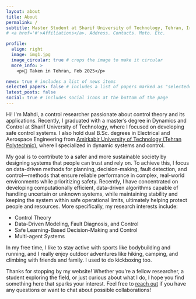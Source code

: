 ```yaml
---
layout: about
title: About
permalink: /
subtitle: Master Student at Sharif University of Technology, Tehran, Iran
# <a href='#'>Affiliations</a>. Address. Contacts. Moto. Etc.

profile:
  align: right
  image: img1.jpg
  image_circular: true # crops the image to make it circular
  more_info: >
    <p>📸 Taken in Tehran, Feb 2025</p>

news: true # includes a list of news items
selected_papers: false # includes a list of papers marked as "selected={true}"
latest_posts: false
social: true # includes social icons at the bottom of the page
---
```

Hi! I'm Mahdi, a control researcher passionate about control theory and its applications. Recently, I graduated with a master’s degree in Dynamics and Control at Sharif University of Technology, where I focused on developing safe control systems. I also hold dual B.Sc. degrees in Electrical and Aerospace Engineering from [Amirkabir University of Technology (Tehran Polytechnic)](https://aut.ac.ir/), where I specialized in dynamic systems and control. 

My goal is to contribute to a safer and more sustainable society by designing systems that people can trust and rely on. To achieve this, I focus on data-driven methods for planning, decision-making, fault detection, and control—methods that ensure reliable performance in complex, real-world environments while prioritizing safety. Recently, I have concentrated on developing computationally efficient, data-driven algorithms capable of handling uncertain or unknown systems, while maintaining stability and keeping the system within safe operational limits, ultimately helping protect people and resources.
 More specifically, my research interests include:

<!-- **Research Interests:**-->
* Control Theory
* Data-Driven Modeling, Fault Diagnosis, and Control
* Safe Learning-Based Decision-Making and Control
* Multi-agent Systems

In my free time, I like to stay active with sports like bodybuilding and running, and I really enjoy outdoor adventures like hiking, camping, and climbing with friends and family. I used to do kickboxing too.

Thanks for stopping by my website! Whether you're a fellow researcher, a student exploring the field, or just curious about what I do, I hope you find something here that sparks your interest. Feel free to [reach out](mailto:m.shahrajabian99@gmail.com) if you have any questions or want to chat about possible collaborations!

